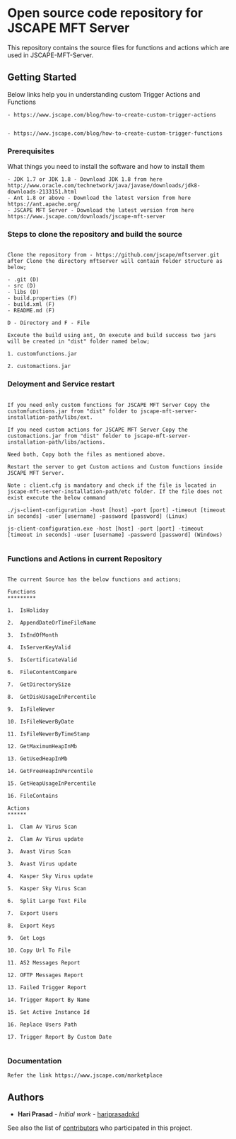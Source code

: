 # Open source code repository for JSCAPE MFT Server 
 
 This repository contains the source files for functions and actions which are used in JSCAPE-MFT-Server.

 ## Getting Started

Below links help you in understanding custom Trigger Actions and Functions

```
- https://www.jscape.com/blog/how-to-create-custom-trigger-actions


- https://www.jscape.com/blog/how-to-create-custom-trigger-functions

```
### Prerequisites

What things you need to install the software and how to install them

```
- JDK 1.7 or JDK 1.8 - Download JDK 1.8 from here http://www.oracle.com/technetwork/java/javase/downloads/jdk8-downloads-2133151.html 
- Ant 1.8 or above - Download the latest version from here https://ant.apache.org/
- JSCAPE MFT Server - Download the latest version from here https://www.jscape.com/downloads/jscape-mft-server
```


### Steps to clone the repository and build the source
```

Clone the repository from - https://github.com/jscape/mftserver.git after Clone the directory mftserver will contain folder structure as below;

- .git (D)
- src (D)
- libs (D)
- build.properties (F)
- build.xml (F)
- README.md (F)

D - Directory and F - File

Exceute the build using ant, On execute and build success two jars will be created in "dist" folder named below;

1. customfunctions.jar

2. customactions.jar

```

### Deloyment and Service restart
```

If you need only custom functions for JSCAPE MFT Server Copy the customfunctions.jar from "dist" folder to jscape-mft-server-installation-path/libs/ext.

If you need custom actions for JSCAPE MFT Server Copy the customactions.jar from "dist" folder to jscape-mft-server-installation-path/libs/actions.

Need both, Copy both the files as mentioned above.

Restart the server to get Custom actions and Custom functions inside JSCAPE MFT Server.

Note : client.cfg is mandatory and check if the file is located in jscape-mft-server-installation-path/etc folder. If the file does not exist execute the below command

./js-client-configuration -host [host] -port [port] -timeout [timeout in seconds] -user [username] -password [password] (Linux)

js-client-configuration.exe -host [host] -port [port] -timeout [timeout in seconds] -user [username] -password [password] (Windows)


```


### Functions and Actions in current Repository
```

The current Source has the below functions and actions;

Functions
*********

1.  IsHoliday

2.  AppendDateOrTimeFileName
 
3.  IsEndOfMonth

4.  IsServerKeyValid

5.  IsCertificateValid

6.  FileContentCompare
 
7.  GetDirectorySize

8.  GetDiskUsageInPercentile

9.  IsFileNewer

10. IsFileNewerByDate

11. IsFileNewerByTimeStamp

12. GetMaximumHeapInMb

13. GetUsedHeapInMb

14. GetFreeHeapInPercentile

15. GetHeapUsageInPercentile

16. FileContains

Actions
******

1.  Clam Av Virus Scan

2.  Clam Av Virus update

3.  Avast Virus Scan

3.  Avast Virus update

4.  Kasper Sky Virus update

5.  Kasper Sky Virus Scan 

6.  Split Large Text File

7.  Export Users 

8.  Export Keys

9.  Get Logs

10. Copy Url To File

11. AS2 Messages Report

12. OFTP Messages Report

13. Failed Trigger Report

14. Trigger Report By Name

15. Set Active Instance Id

16. Replace Users Path

17. Trigger Report By Custom Date


```

### Documentation
```
Refer the link https://www.jscape.com/marketplace

```

## Authors

* **Hari Prasad** - *Initial work* - [hariprasadpkd](https://github.com/hariprasadpkd)

See also the list of [contributors](https://github.com/jscape/mftserver/graphs/contributors) who participated in this project.
